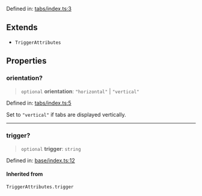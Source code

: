 Defined in: [tabs/index.ts:3](https://github.com/rossrobino/components/blob/main/packages/drab/src/tabs/index.ts#L3)

## Extends

- `TriggerAttributes`

## Properties

<a id="orientation"></a>

### orientation?

> `optional` **orientation**: `"horizontal"` \| `"vertical"`

Defined in: [tabs/index.ts:5](https://github.com/rossrobino/components/blob/main/packages/drab/src/tabs/index.ts#L5)

Set to `"vertical"` if tabs are displayed vertically.

---

<a id="trigger"></a>

### trigger?

> `optional` **trigger**: `string`

Defined in: [base/index.ts:12](https://github.com/rossrobino/components/blob/main/packages/drab/src/base/index.ts#L12)

#### Inherited from

`TriggerAttributes.trigger`
